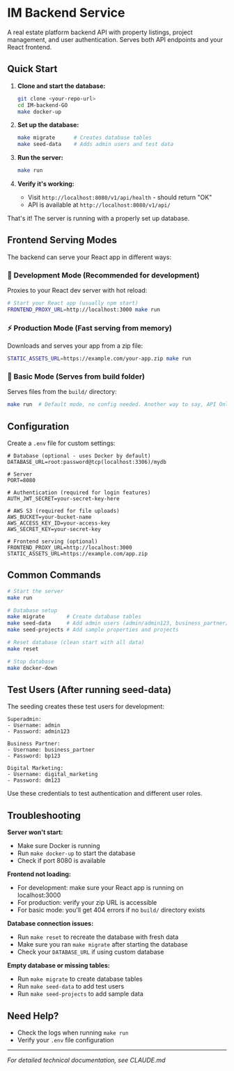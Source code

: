 # IM Backend Service

A real estate platform backend API with property listings, project management, and user authentication. Serves both API endpoints and your React frontend.

## Quick Start

1. **Clone and start the database:**
   ```bash
   git clone <your-repo-url>
   cd IM-backend-GO
   make docker-up
   ```

2. **Set up the database:**
   ```bash
   make migrate      # Creates database tables
   make seed-data    # Adds admin users and test data
   ```

3. **Run the server:**
   ```bash
   make run
   ```

4. **Verify it's working:**
   - Visit `http://localhost:8080/v1/api/health` - should return "OK"
   - API is available at `http://localhost:8080/v1/api/`

That's it! The server is running with a properly set up database.

## Frontend Serving Modes

The backend can serve your React app in different ways:

### 🔄 Development Mode (Recommended for development)
Proxies to your React dev server with hot reload:

```bash
# Start your React app (usually npm start)
FRONTEND_PROXY_URL=http://localhost:3000 make run
```

### ⚡ Production Mode (Fast serving from memory)
Downloads and serves your app from a zip file:

```bash
STATIC_ASSETS_URL=https://example.com/your-app.zip make run
```

### 📁 Basic Mode (Serves from build folder)
Serves files from the `build/` directory:

```bash
make run  # Default mode, no config needed. Another way to say, API Only
```

## Configuration

Create a `.env` file for custom settings:

```env
# Database (optional - uses Docker by default)
DATABASE_URL=root:password@tcp(localhost:3306)/mydb

# Server
PORT=8080

# Authentication (required for login features)
AUTH_JWT_SECRET=your-secret-key-here

# AWS S3 (required for file uploads)
AWS_BUCKET=your-bucket-name
AWS_ACCESS_KEY_ID=your-access-key
AWS_SECRET_KEY=your-secret-key

# Frontend serving (optional)
FRONTEND_PROXY_URL=http://localhost:3000
STATIC_ASSETS_URL=https://example.com/app.zip
```

## Common Commands

```bash
# Start the server
make run

# Database setup
make migrate       # Create database tables
make seed-data     # Add admin users (admin/admin123, business_partner/bp123, etc.)
make seed-projects # Add sample properties and projects

# Reset database (clean start with all data)
make reset

# Stop database
make docker-down
```

## Test Users (After running seed-data)

The seeding creates these test users for development:

```
Superadmin:
- Username: admin
- Password: admin123

Business Partner:
- Username: business_partner  
- Password: bp123

Digital Marketing:
- Username: digital_marketing
- Password: dm123
```

Use these credentials to test authentication and different user roles.

## Troubleshooting

**Server won't start:**
- Make sure Docker is running
- Run `make docker-up` to start the database
- Check if port 8080 is available

**Frontend not loading:**
- For development: make sure your React app is running on localhost:3000
- For production: verify your zip URL is accessible
- For basic mode: you'll get 404 errors if no `build/` directory exists

**Database connection issues:**
- Run `make reset` to recreate the database with fresh data
- Make sure you ran `make migrate` after starting the database
- Check your `DATABASE_URL` if using custom database

**Empty database or missing tables:**
- Run `make migrate` to create database tables
- Run `make seed-data` to add test users
- Run `make seed-projects` to add sample data

## Need Help?

- Check the logs when running `make run`
- Verify your `.env` file configuration

---

*For detailed technical documentation, see CLAUDE.md*